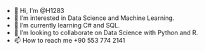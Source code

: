 - 👋 Hi, I’m @H1283
- 👀 I’m interested in Data Science and Machine Learning.
- 🌱 I’m currently learning C# and SQL. 
- 💞️ I’m looking to collaborate on Data Science with Python and R. 
- 📫 How to reach me +90 553 774 2141
<!---
H1283/H1283 is a ✨ special ✨ repository because its `README.md` (this file) appears on your GitHub profile.
You can click the Preview link to take a look at your changes.
--->
